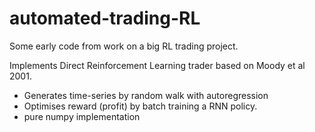 # automated-trading-RL

Some early code from work on a big RL trading project.

Implements Direct Reinforcement Learning trader based on Moody et al 2001.

* Generates time-series by random walk with autoregression
* Optimises reward (profit) by batch training a RNN policy.
* pure numpy implementation


